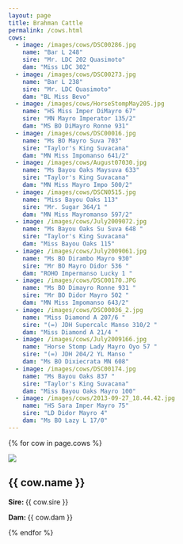 ```yaml
---
layout: page
title: Brahman Cattle
permalink: /cows.html
cows: 
  - image: /images/cows/DSC00286.jpg
    name: "Bar L 248"
    sire: "Mr. LDC 202 Quasimoto"
    dam: "Miss LDC 302"
  - image: /images/cows/DSC00273.jpg
    name: "Bar L 238"
    sire: "Mr. LDC Quasimoto"
    dam: "BL Miss Bevo"
  - image: /images/cows/HorseStompMay205.jpg
    name: "HS Miss Imper DiMayro 67"
    sire: "MN Mayro Imperator 135/2"
    dam: "MS BO DiMayro Ronne 931"
  - image: /images/cows/DSC00016.jpg
    name: "Ms BO Mayro Suva 703"
    sire: "Taylor's King Suvacana"
    dam: "MN Miss Impomanso 641/2"
  - image: /images/cows/August07030.jpg
    name: "Ms Bayou Oaks Maysuva 633"
    sire: "Taylor's King Suvacana"
    dam: "MN Miss Mayro Impo 500/2"
  - image: /images/cows/DSCN0515.jpg
    name: "Miss Bayou Oaks 113"
    sire: "Mr. Sugar 364/1 "
    dam: "MN Miss Mayromanso 597/2"
  - image: /images/cows/July2009072.jpg
    name: "Ms Bayou Oaks Su Suva 648 "
    sire: "Taylor's King Suvacana"
    dam: "Miss Bayou Oaks 115"
  - image: /images/cows/July2009061.jpg
    name: "Ms BO Dirambo Mayro 930"
    sire: "Mr BO Mayro Didor 536 "
    dam: "ROHO Impermanso Lucky 1 "
  - image: /images/cows/DSC00170.JPG
    name: "Ms BO Dimayro Ronne 931 "
    sire: "Mr BO Didor Mayro 502 "
    dam: "MN Miss Impomanso 643/2"
  - image: /images/cows/DSC00036_2.jpg
    name: "Miss Diamond A 207/6 "
    sire: "(=) JDH Supercalc Manso 310/2 "
    dam: "Miss Diamond A 21/4 "
  - image: /images/cows/July2009166.jpg
    name: "Horse Stomp Lady Mayro Oyo 57 "
    sire: "(=) JDH 204/2 YL Manso "
    dam: "Ms BO Dixiecrata MN 608"
  - image: /images/cows/DSC00174.jpg
    name: "Ms Bayou Oaks 837 "
    sire: "Taylor's King Suvacana"
    dam: "Miss Bayou Oaks Mayro 100"
  - image: /images/cows/2013-09-27_18.44.42.jpg
    name: "HS Sara Imper Mayro 75"
    sire: "LD Didor Mayro 4"
    dam: "Ms BO Lazy L 17/0"
---
```


{% for cow in page.cows %}
  <div class='cow'>
    <img src='{{ cow.image }}'>
    <h2>{{ cow.name }}</h2>
    <p><strong>Sire: </strong>{{ cow.sire }}</p>
    <p><strong>Dam: </strong>{{ cow.dam }}</p>
  </div>
{% endfor %}
